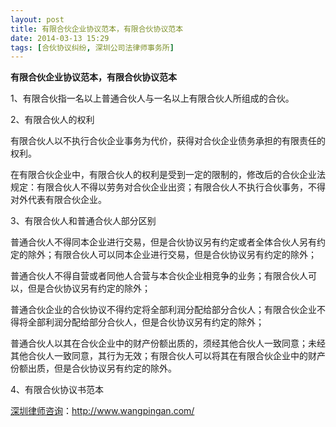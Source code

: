 ```yaml
---
layout: post
title: 有限合伙企业协议范本，有限合伙协议范本
date: 2014-03-13 15:29
tags: [合伙协议纠纷, 深圳公司法律师事务所]
---
```

<strong>有限合伙企业协议范本，有限合伙协议范本</strong>

1、有限合伙指一名以上普通合伙人与一名以上有限合伙人所组成的合伙。

2、有限合伙人的权利

有限合伙人以不执行合伙企业事务为代价，获得对合伙企业债务承担的有限责任的权利。

在有限合伙企业中，有限合伙人的权利是受到一定的限制的，修改后的合伙企业法规定：有限合伙人不得以劳务对合伙企业出资；有限合伙人不执行合伙事务，不得对外代表有限合伙企业。

3、有限合伙人和普通合伙人部分区别

普通合伙人不得同本企业进行交易，但是合伙协议另有约定或者全体合伙人另有约定的除外；有限合伙人可以同本企业进行交易，但是合伙协议另有约定的除外；

普通合伙人不得自营或者同他人合营与本合伙企业相竞争的业务；有限合伙人可以，但是合伙协议另有约定的除外；

普通合伙企业的合伙协议不得约定将全部利润分配给部分合伙人；有限合伙企业不得将全部利润分配给部分合伙人，但是合伙协议另有约定的除外；

普通合伙人以其在合伙企业中的财产份额出质的，须经其他合伙人一致同意；未经其他合伙人一致同意，其行为无效；有限合伙人可以将其在有限合伙企业中的财产份额出质，但是合伙协议另有约定的除外。

4、有限合伙协议书范本

<a href="http://www.wangpingan.com/">深圳律师咨询</a>：<a href="http://www.wangpingan.com/">http://www.wangpingan.com/</a>

